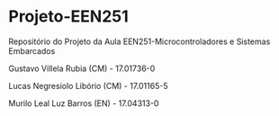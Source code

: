 # Projeto-EEN251
Repositório do Projeto da Aula EEN251-Microcontroladores e Sistemas Embarcados

Gustavo Villela Rubia (CM) - 17.01736-0

Lucas Negresiolo Libório (CM) - 17.01165-5

Murilo Leal Luz Barros (EN) - 17.04313-0

